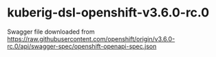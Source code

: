 # kuberig-dsl-openshift-v3.6.0-rc.0

Swagger file downloaded from https://raw.githubusercontent.com/openshift/origin/v3.6.0-rc.0/api/swagger-spec/openshift-openapi-spec.json
